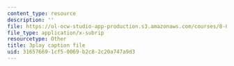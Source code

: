 ```yaml
---
content_type: resource
description: ''
file: https://ol-ocw-studio-app-production.s3.amazonaws.com/courses/8-06-quantum-physics-iii-spring-2018/316576691cf50069b2c82c20a747a9d3_wULHVefheCU.srt
file_type: application/x-subrip
resourcetype: Other
title: 3play caption file
uid: 31657669-1cf5-0069-b2c8-2c20a747a9d3
---
```

